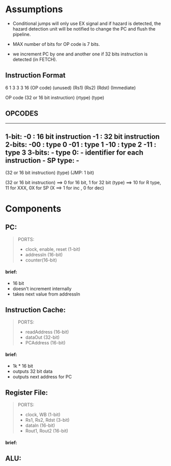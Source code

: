 
# Assumptions

* Conditional jumps will only use EX signal and if hazard is detected, the hazard detection unit will be notified to change the PC and flush the pipeline.

* MAX number of bits for OP code is 7 bits.

* we increment PC by one and another one if 32 bits instruction is detected (in FETCH).

## Instruction Format

   6         1       3     3     3      16
(OP code) (unused) (Rs1) (Rs2) (Rdst) (Immediate)

OP code
(32 or 16 bit instruction) (rtype) (type) 

## OPCODES
---
1-bit:
    -0 : 16 bit instruction
    -1 : 32 bit instruction
2-bits:
    -00 : type 0
    -01 : type 1
    -10 : type 2
    -11 : type 3 
3-bits:
    - type 0:
      - identifier for each instruction
    - SP type:
      - 
---
(32 or 16 bit instruction) (type) (JMP: 1 bit)

(32 or 16 bit instruction) ==> 0 for 16 bit, 1 for 32 bit
(type) ==> 10 for R type, 11 for XXX, 0X for SP (X ==> 1 for inc , 0 for dec)


# Components

## PC:
> PORTS: 
> - clock, enable, reset (1-bit)
> - addressIn (16-bit)
> - counter(16-bit)

#### brief:
* 16 bit
* doesn't increment internally
* takes next value from addressIn


## Instruction Cache:
> PORTS: 
> - readAddress (16-bit)
> - dataOut (32-bit)
> - PCAddress (16-bit)

#### brief:
* 1k * 16 bit
* outputs 32 bit data
* outputs next address for PC

## Register File:
> PORTS:
> - clock, WB (1-bit)
> - Rs1, Rs2, Rdst (3-bit)
> - dataIn (16-bit)
> - Rout1, Rout2 (16-bit)

#### brief:






## ALU: